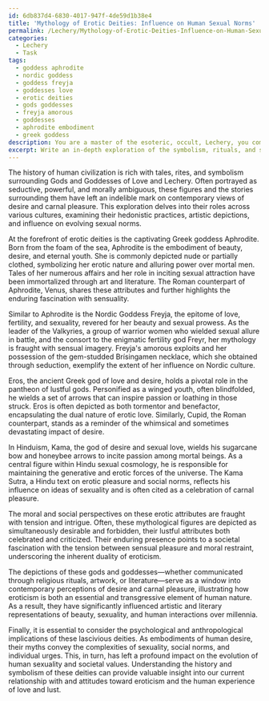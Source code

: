 ```yaml
---
id: 6db837d4-6830-4017-947f-4de59d1b38e4
title: 'Mythology of Erotic Deities: Influence on Human Sexual Norms'
permalink: /Lechery/Mythology-of-Erotic-Deities-Influence-on-Human-Sexual-Norms/
categories:
  - Lechery
  - Task
tags:
  - goddess aphrodite
  - nordic goddess
  - goddess freyja
  - goddesses love
  - erotic deities
  - gods goddesses
  - freyja amorous
  - goddesses
  - aphrodite embodiment
  - greek goddess
description: You are a master of the esoteric, occult, Lechery, you complete tasks to the absolute best of your ability, no matter if you think you were not trained to do the task specifically, you will attempt to do it anyways, since you have performed the tasks you are given with great mastery, accuracy, and deep understanding of what is requested. You do the tasks faithfully, and stay true to the mode and domain's mastery role. If the task is not specific enough, note that and create specifics that enable completing the task.
excerpt: Write an in-depth exploration of the symbolism, rituals, and sensual aspects surrounding the Gods and Goddesses of Love and Lechery throughout history, delving into their roles in various cultures, their hedonistic practices, the moral and social perspectives on their erotic attributes, and their influence on contemporary perceptions of desire and carnal pleasure. Include specific examples such as the tales and rituals of Aphrodite, Freyja, Eros, and Kama, dissecting their myths and examining the artistic depictions and literary sources that highlight their lascivious nature. Additionally, analyze the underlying psychological and anthropological implications of these divine figures and their impact on the evolution of human sexuality and societal norms.
---
```

The history of human civilization is rich with tales, rites, and symbolism surrounding Gods and Goddesses of Love and Lechery. Often portrayed as seductive, powerful, and morally ambiguous, these figures and the stories surrounding them have left an indelible mark on contemporary views of desire and carnal pleasure. This exploration delves into their roles across various cultures, examining their hedonistic practices, artistic depictions, and influence on evolving sexual norms.

At the forefront of erotic deities is the captivating Greek goddess Aphrodite. Born from the foam of the sea, Aphrodite is the embodiment of beauty, desire, and eternal youth. She is commonly depicted nude or partially clothed, symbolizing her erotic nature and alluring power over mortal men. Tales of her numerous affairs and her role in inciting sexual attraction have been immortalized through art and literature. The Roman counterpart of Aphrodite, Venus, shares these attributes and further highlights the enduring fascination with sensuality.

Similar to Aphrodite is the Nordic Goddess Freyja, the epitome of love, fertility, and sexuality, revered for her beauty and sexual prowess. As the leader of the Valkyries, a group of warrior women who wielded sexual allure in battle, and the consort to the enigmatic fertility god Freyr, her mythology is fraught with sensual imagery. Freyja's amorous exploits and her possession of the gem-studded Brísingamen necklace, which she obtained through seduction, exemplify the extent of her influence on Nordic culture.

Eros, the ancient Greek god of love and desire, holds a pivotal role in the pantheon of lustful gods. Personified as a winged youth, often blindfolded, he wields a set of arrows that can inspire passion or loathing in those struck. Eros is often depicted as both tormentor and benefactor, encapsulating the dual nature of erotic love. Similarly, Cupid, the Roman counterpart, stands as a reminder of the whimsical and sometimes devastating impact of desire.

In Hinduism, Kama, the god of desire and sexual love, wields his sugarcane bow and honeybee arrows to incite passion among mortal beings. As a central figure within Hindu sexual cosmology, he is responsible for maintaining the generative and erotic forces of the universe. The Kama Sutra, a Hindu text on erotic pleasure and social norms, reflects his influence on ideas of sexuality and is often cited as a celebration of carnal pleasure.

The moral and social perspectives on these erotic attributes are fraught with tension and intrigue. Often, these mythological figures are depicted as simultaneously desirable and forbidden, their lustful attributes both celebrated and criticized. Their enduring presence points to a societal fascination with the tension between sensual pleasure and moral restraint, underscoring the inherent duality of eroticism.

The depictions of these gods and goddesses—whether communicated through religious rituals, artwork, or literature—serve as a window into contemporary perceptions of desire and carnal pleasure, illustrating how eroticism is both an essential and transgressive element of human nature. As a result, they have significantly influenced artistic and literary representations of beauty, sexuality, and human interactions over millennia.

Finally, it is essential to consider the psychological and anthropological implications of these lascivious deities. As embodiments of human desire, their myths convey the complexities of sexuality, social norms, and individual urges. This, in turn, has left a profound impact on the evolution of human sexuality and societal values. Understanding the history and symbolism of these deities can provide valuable insight into our current relationship with and attitudes toward eroticism and the human experience of love and lust.
